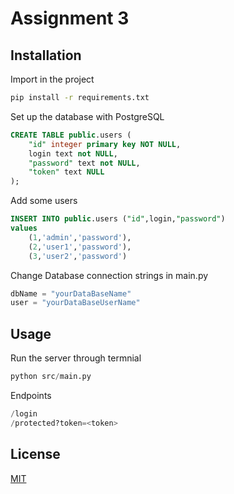 # Assignment 3


## Installation

Import in the project
```bash
pip install -r requirements.txt
```
Set up the database with PostgreSQL
```sql
CREATE TABLE public.users (
	"id" integer primary key NOT NULL,
    login text not NULL,
	"password" text not NULL,
	"token" text NULL
);
```
Add some users
```sql
INSERT INTO public.users ("id",login,"password") 
values 
    (1,'admin','password'), 
    (2,'user1','password'), 
    (3,'user2','password')
```
Change Database connection strings in main.py
```python
dbName = "yourDataBaseName"
user = "yourDataBaseUserName"
```
## Usage

Run the server through termnial

```python
python src/main.py
```

Endpoints
```python
/login
/protected?token=<token>
```



## License
[MIT](LICENSE.md)
